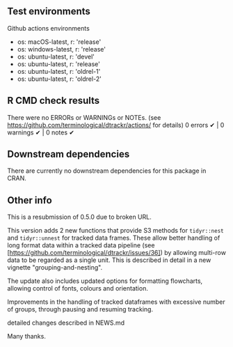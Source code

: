 ## Test environments

Github actions environments

* os: macOS-latest,   r: 'release'
* os: windows-latest, r: 'release'
* os: ubuntu-latest,   r: 'devel'
* os: ubuntu-latest,   r: 'release'
* os: ubuntu-latest,   r: 'oldrel-1'
* os: ubuntu-latest,   r: 'oldrel-2'

## R CMD check results
There were no ERRORs or WARNINGs or NOTEs. 
(see https://github.com/terminological/dtrackr/actions/ for details)
0 errors ✔ | 0 warnings ✔ | 0 notes ✔

## Downstream dependencies
There are currently no downstream dependencies for this package in CRAN.

## Other info

This is a resubmission of 0.5.0 due to broken URL.

This version adds 2 new functions that provide S3 methods for `tidyr::nest` and
`tidyr::unnest` for tracked data frames. These allow better handling of long
format data within a tracked data pipeline (see
[https://github.com/terminological/dtrackr/issues/36]) by allowing multi-row
data to be regarded as a single unit. This is described in detail in a new
vignette "grouping-and-nesting".

The update also includes updated options for formatting flowcharts, allowing
control of fonts, colours and orientation.

Improvements in the handling of tracked dataframes with excessive number of 
groups, through pausing and resuming tracking.

detailed changes described in NEWS.md

Many thanks.
